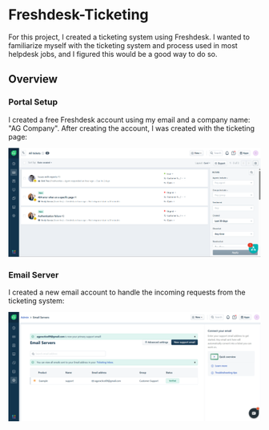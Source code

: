 # Freshdesk-Ticketing
For this project, I created a ticketing system using Freshdesk. I wanted to familiarize myself with the ticketing system and process used in most helpdesk jobs, and I figured this would be a good way to do so.

## Overview

### Portal Setup
I created a free Freshdesk account using my email and a company name: "AG Company". After creating the account, I was created with the ticketing page:

![Ticket_Dashboard](/images/Ticket_Dashboard.png)

### Email Server
I created a new email account to handle the incoming requests from the ticketing system: 

![Support Email](/images/Support_Email.png)
